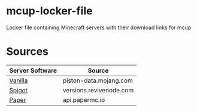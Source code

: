 # mcup-locker-file
Locker file containing Minecraft servers with their download links for mcup

# Sources

| Server Software                                            | Source                  |
|------------------------------------------------------------|-------------------------|
| [Vanilla](https://www.minecraft.net/en-us/download/server) | piston-data.mojang.com  |
| [Spigot](https://spigotmc.org)                             | versions.revivenode.com |
| [Paper](https://papermc.io/)                               | api.papermc.io          |

